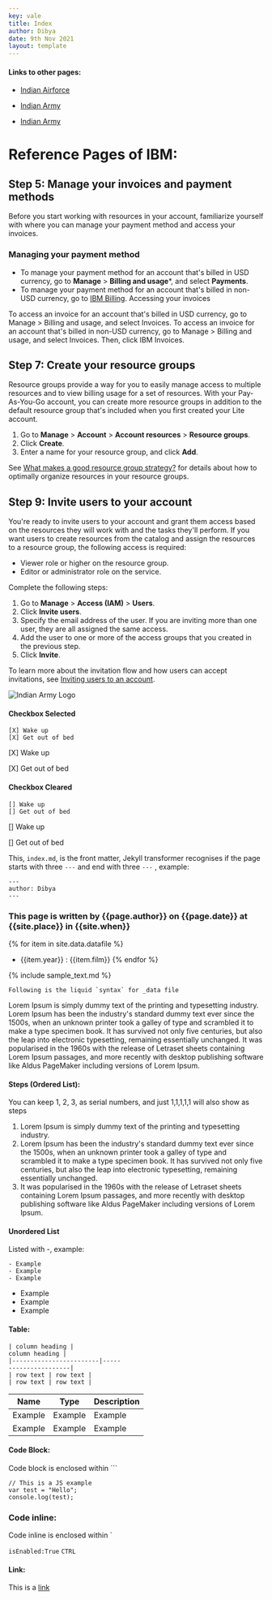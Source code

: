 ```yaml
---
key: vale
title: Index
author: Dibya
date: 9th Nov 2021
layout: template
---
```

#### Links to other pages:

- [Indian Airforce](/topics/indian_airforce.md)

- [Indian Army](/topics/indian_airforce.md)

- [Indian Army](/topics/indian_navy.md)

# Reference Pages of IBM:

## Step 5: Manage your invoices and payment methods

Before you start working with resources in your account, familiarize yourself with where you can manage your payment method and access your invoices.

### Managing your payment method

- To manage your payment method for an account that's billed in USD currency, go to **Manage** > **Billing and usage***, and select **Payments**.
- To manage your payment method for an account that's billed in non-USD currency, go to [IBM Billing](https://myibm.ibm.com/billing).
Accessing your invoices

To access an invoice for an account that's billed in USD currency, go to Manage > Billing and usage, and select Invoices.
To access an invoice for an account that's billed in non-USD currency, go to Manage > Billing and usage, and select Invoices. Then, click IBM Invoices.

## Step 7: Create your resource groups

Resource groups provide a way for you to easily manage access to multiple resources and to view billing usage for a set of resources. With your Pay-As-You-Go account, you can create more resource groups in addition to the default resource group that's included when you first created your Lite account.

1. Go to **Manage** > **Account** > **Account resources** > **Resource groups**.
2. Click **Create**.
3. Enter a name for your resource group, and click **Add**.

See [What makes a good resource group strategy?](https://cloud.ibm.com/docs/account?topic=account-account_setup#resource-group-strategy) for details about how to optimally organize resources in your resource groups.

## Step 9: Invite users to your account

You're ready to invite users to your account and grant them access based on the resources they will work with and the tasks they'll perform. If you want users to create resources from the catalog and assign the resources to a resource group, the following access is required:

- Viewer role or higher on the resource group.
- Editor or administrator role on the service.


Complete the following steps:

1. Go to **Manage** > **Access (IAM)** > **Users**.
2. Click **Invite users**.
3. Specify the email address of the user. If you are inviting more than one user, they are all assigned the same access.
4. Add the user to one or more of the access groups that you created in the previous step.
5. Click **Invite**.

To learn more about the invitation flow and how users can accept invitations, see [Inviting users to an account](https://cloud.ibm.com/docs/account?topic=account-iamuserinv&interface=ui).



![Indian Army Logo](https://upload.wikimedia.org/wikipedia/commons/d/dd/A_logo_for_indian_army.png)

#### Checkbox Selected

```
[X] Wake up
[X] Get out of bed
```
[X]  Wake up

[X]  Get out of bed

#### Checkbox Cleared

```
[] Wake up
[] Get out of bed
```
[]  Wake up

[]  Get out of bed


This, `index.md`, is the front matter, Jekyll transformer recognises if the page starts with three `---` and end with three `---` , example:

```
---
author: Dibya
---
```

### This page is written by {{page.author}} on {{page.date}} at {{site.place}} in {{site.when}}

{% for item in site.data.datafile %}
- {{item.year}} : {{item.film}}
{% endfor %}

{% include sample_text.md %}

```
Following is the liquid `syntax` for _data file
```

Lorem Ipsum is simply dummy text of the printing and typesetting industry. Lorem Ipsum has been the industry's standard dummy text ever since the 1500s, when an unknown printer took a galley of type and scrambled it to make a type specimen book. It has survived not only five centuries, but also the leap into electronic typesetting, remaining essentially unchanged. It was popularised in the 1960s with the release of Letraset sheets containing Lorem Ipsum passages, and more recently with desktop publishing software like Aldus PageMaker including versions of Lorem Ipsum.

#### Steps (Ordered List):

You can keep 1, 2, 3, as serial numbers, and just 1,1,1,1,1 will also show as steps

1. Lorem Ipsum is simply dummy text of the printing and typesetting industry. 
2. Lorem Ipsum has been the industry's standard dummy text ever since the 1500s, when an unknown printer took a galley of type and scrambled it to make a type specimen book. It has survived not only five centuries, but also the leap into electronic typesetting, remaining essentially unchanged. 
3. It was popularised in the 1960s with the release of Letraset sheets containing Lorem Ipsum passages, and more recently with desktop publishing software like Aldus PageMaker including versions of Lorem Ipsum.


#### Unordered List 
Listed with -, example:

```
- Example
- Example
- Example
```

- Example
- Example
- Example

#### Table:

```
| column heading |
column heading |
|------------------------|-----
-----------------|
| row text | row text |
| row text | row text |
```

| Name | Type | Description |
| ------ | ---- | ------- |
|Example|Example|Example|
|Example|Example|Example|

#### Code Block:

Code block is enclosed within ```

```
// This is a JS example
var test = "Hello";
console.log(test);
```

### Code inline:

Code inline is enclosed within `

`isEnabled:True`
`CTRL`

#### Link:
This is a [link](https://www.google.com/)
